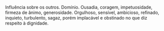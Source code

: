 Influência sobre os outros. Domínio. Ousadia, coragem, impetuosidade, firmeza
de ânimo, generosidade. Orgulhoso, sensível, ambicioso, refinado, inquieto,
turbulento, sagaz, porém implacável e obstinado no que diz respeito à
dignidade.

